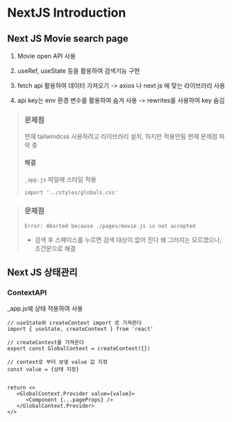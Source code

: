 # NextJS Introduction

## Next JS Movie search page

1. Movie open API 사용

2. useRef, useState 등을 활용하여 검색기능 구현

3. fetch api 활용하여 데이터 가져오기
   -> axios 나 next js 에 맞는 라이브러리 사용

4. api key는 env 환경 변수를 활용하여 숨겨 사용
   -> rewrites를 사용하여 key 숨김

> ### 문제점
>
> 현재 tailwindcss 사용하려고 라이브러리 설치,
> 하지만 적용안됨
> 현재 문제점 파악 중
>
> #### 해결
>
> `_app.js` 파일에 스타일 적용
>
> ```
> import '../styles/globals.css'
> ```

> ### 문제점
>
> ```
> Error: Aborted because ./pages/movie.js is not accepted
> ```
>
> - 검색 후 스페이스를 누르면 검색 대상이 없어 진다
>   왜 그러지는 모르겠으나, 조건문으로 해결

## Next JS 상태관리

### ContextAPI

\_app.js에 상태 적용하여 사용

```
// useState와 createContext import 로 가져온다
import { useState, createContext } from 'react'

// createContext를 가져온다
export const GlobalContext = createContext({})

// context로 부터 보낼 value 값 지정
const value = {상태 지정}


return <>
   <GlobalContext.Provider value={value}>
      <Component {...pageProps} />
   </GlobalContext.Provider>
</>
```
